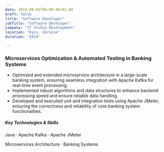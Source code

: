 ```yaml
---
date: 2019-08-01T00:00:00+01:00
draft: false
title: "Software Developer"
jobTitle: "Software Developer"
company: "IT Studio Development"
location: "Kyiv, Ukraine"
duration: "2019"

---
```

### Microservices Optimization & Automated Testing in Banking Systems

- Optimized and extended microservice architecture in a large-scale banking system, ensuring seamless integration with Apache Kafka for real-time event processing.
- Implemented robust algorithms and data structures to enhance backend processing speed and ensure reliable data handling.
- Developed and executed unit and integration tests using Apache JMeter, ensuring the correctness and reliability of core banking system functionalities.

##### Key Technologies & Skills
Java · Apache Kafka · Apache JMeter

Microservices Architecture · Banking Systems
